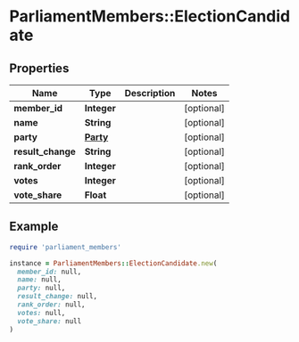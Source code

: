 # ParliamentMembers::ElectionCandidate

## Properties

| Name | Type | Description | Notes |
| ---- | ---- | ----------- | ----- |
| **member_id** | **Integer** |  | [optional] |
| **name** | **String** |  | [optional] |
| **party** | [**Party**](Party.md) |  | [optional] |
| **result_change** | **String** |  | [optional] |
| **rank_order** | **Integer** |  | [optional] |
| **votes** | **Integer** |  | [optional] |
| **vote_share** | **Float** |  | [optional] |

## Example

```ruby
require 'parliament_members'

instance = ParliamentMembers::ElectionCandidate.new(
  member_id: null,
  name: null,
  party: null,
  result_change: null,
  rank_order: null,
  votes: null,
  vote_share: null
)
```

